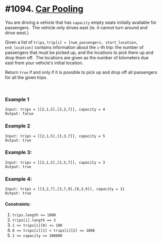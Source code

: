 # #1094. [Car Pooling](https://leetcode.com/problems/car-pooling/description/) 

You are driving a vehicle that has `capacity` empty seats initially available for passengers.  The vehicle only drives east (ie. it cannot turn around and drive west.)

Given a list of `trips`, `trip[i] = [num_passengers, start_location, end_location]` contains information about the `i`-th trip: the number of passengers that must be picked up, and the locations to pick them up and drop them off.  The locations are given as the number of kilometers due east from your vehicle's initial location.

Return `true` if and only if it is possible to pick up and drop off all passengers for all the given trips. 

 

### Example 1
    Input: trips = [[2,1,5],[3,3,7]], capacity = 4
    Output: false
    

### Example 2    
    Input: trips = [[2,1,5],[3,3,7]], capacity = 5
    Output: true

### Example 3:
    Input: trips = [[2,1,5],[3,5,7]], capacity = 3
    Output: true
    

### Example 4:
    Input: trips = [[3,2,7],[3,7,9],[8,3,9]], capacity = 11
    Output: true

#### Constraints:

1. `trips.length <= 1000`
2. `trips[i].length == 3`
3. `1 <= trips[i][0] <= 100`
4. `0 <= trips[i][1] < trips[i][2] <= 1000`
5. `1 <= capacity <= 100000`